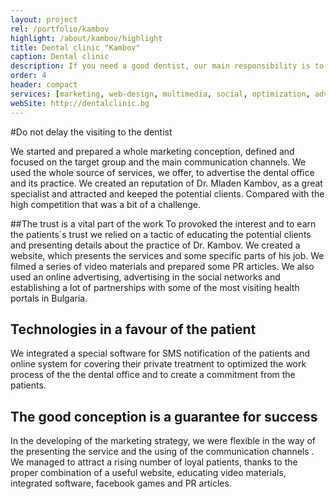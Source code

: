 ```yaml
---
layout: project
rel: /portfolio/kambov
highlight: /about/kambov/highlight
title: Dental clinic "Kambov"
caption: Dental clinic
description: If you need a good dentist, our main responsibility is to make you feel comfortable in the dentist office and to leave with beautiful and healthly teeths.
order: 4
header: compact
services: [marketing, web-design, multimedia, social, optimization, advertising, it, analysis]
webSite: http://dentalclinic.bg
---
```

#Do not delay the visiting to the dentist

We started and prepared a whole marketing conception, defined and focused on the target group and the main communication channels. We used the whole source of services, we offer, to advertise the dental office and its practice. We created an reputation of Dr. Mladen Kambov, as a great specialist and attracted and keeped the potential clients. Compared with the high competition that was a bit of a challenge.

##The trust is a vital part of the work
To provoked the interest and to earn the patients`s trust we relied on a tactic of educating the potential clients and presenting details about the practice of Dr. Kambov. We created a website, which presents the services and some specific parts of his job. We filmed a series of video materials and prepared some PR articles. We also used an online advertising, advertising in the social networks and establishing a lot of partnerships with some of the most visiting health portals in Bulgaria.

## Technologies in a favour of the patient
We integrated a special software for SMS notification of the patients and online system for covering their private treatment to optimized the work process of the the dental office and to create a commitment from the patients.

## The good conception is a guarantee for success
In the developing of the marketing strategy, we were flexible in the way of the presenting the service and the using of the communication channels . We managed to attract a rising number of  loyal patients, thanks to the proper combination of a useful website, educating video materials,  integrated software, facebook games and PR articles.